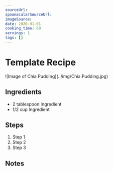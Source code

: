 ```yaml
---
sourceUrl:
spoonacularSourceUrl: 
imageSource:
date: 2020-01-01
cooking_time: 60
servings: 1
tags: []
---
```

# Template Recipe

![Image of Chia Pudding](../img/Chia Pudding.jpg)

## Ingredients
- 2 tablespoon Ingredient
- 1/2 cup Ingredient

## Steps
1. Step 1
2. Step 2
3. Step 3

## Notes